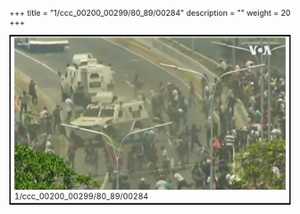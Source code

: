 +++
title = "1/ccc_00200_00299/80_89/00284"
description = ""
weight = 20
+++

<table style="border:2px solid black;max-width:800px;max-height:800px;" 
><tr><td>
<img class="center-fit-jpg"
src="/jpg_/aaa_20190430_NxaOmWaI8sI_00283.jpg">
1/ccc_00200_00299/80_89/00284
</img></td></tr></table>
